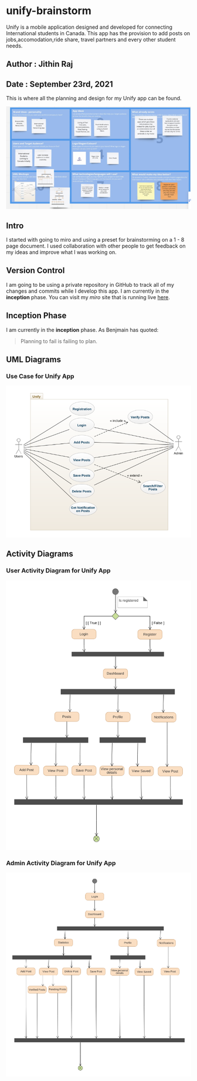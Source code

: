 

# unify-brainstorm
 Unify is a mobile application designed and developed for connecting International students in Canada. This app has the provision to add posts on jobs,accomodation,ride share, travel partners and every other student needs.

## Author : Jithin Raj
## Date : September 23rd, 2021

This is where all the planning and design for my Unify app can be found. 


![Brainstorming](./images/miro-board-latest.jpeg)


## Intro
I started with going to miro and using a preset for brainstorming on a 1 - 8 page document. I used collaboration with other people to get feedback on my ideas and improve what I was working on. 

## Version Control
I am going to be using a private repository in GitHub to track all of my changes and commits while I develop this app. I am currently in the **inception** phase. You can visit my *miro* site that is running live [here](https://miro.com/app/board/o9J_lwDvtnc=/). 

## Inception Phase
I am currently in the **inception** phase. As Benjmain has quoted:
> Planning to fail is failing to plan.


## UML Diagrams

### Use Case for Unify App
![Use Case for Unify](./images/usecase-diagram.png)


## Activity Diagrams

### User Activity Diagram for Unify App
![Activity Diagram for User in Unify](./images/User-activity-diagram.png)


### Admin Activity Diagram for Unify App
![Use Case for Admin in Unify](./images/Admin-activity-diagram.png)
